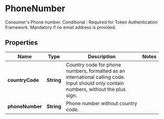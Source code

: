 

# PhoneNumber

Consumer's Phone number. Conditional : Required for Token Authentication Framework. Mandatory if no email address is provided.

## Properties

| Name | Type | Description | Notes |
|------------ | ------------- | ------------- | -------------|
|**countryCode** | **String** | Country code for phone numbers, formatted as an international calling code. Input should only contain numbers, without the plus sign. |  |
|**phoneNumber** | **String** | Phone number without country code. |  |



